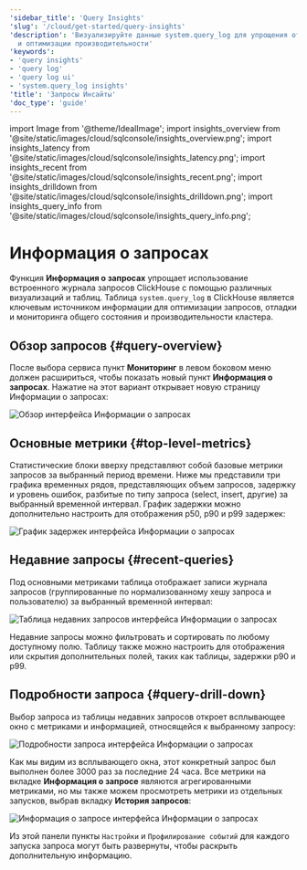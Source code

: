 ```yaml
---
'sidebar_title': 'Query Insights'
'slug': '/cloud/get-started/query-insights'
'description': 'Визуализируйте данные system.query_log для упрощения отладки запросов
  и оптимизации производительности'
'keywords':
- 'query insights'
- 'query log'
- 'query log ui'
- 'system.query_log insights'
'title': 'Запросы Инсайты'
'doc_type': 'guide'
---
```

import Image from '@theme/IdealImage';
import insights_overview from '@site/static/images/cloud/sqlconsole/insights_overview.png';
import insights_latency from '@site/static/images/cloud/sqlconsole/insights_latency.png';
import insights_recent from '@site/static/images/cloud/sqlconsole/insights_recent.png';
import insights_drilldown from '@site/static/images/cloud/sqlconsole/insights_drilldown.png';
import insights_query_info from '@site/static/images/cloud/sqlconsole/insights_query_info.png';


# Информация о запросах

Функция **Информация о запросах** упрощает использование встроенного журнала запросов ClickHouse с помощью различных визуализаций и таблиц. Таблица `system.query_log` в ClickHouse является ключевым источником информации для оптимизации запросов, отладки и мониторинга общего состояния и производительности кластера.

## Обзор запросов {#query-overview}

После выбора сервиса пункт **Мониторинг** в левом боковом меню должен расшириться, чтобы показать новый пункт **Информация о запросах**. Нажатие на этот вариант открывает новую страницу Информации о запросах:

<Image img={insights_overview} size="md" alt="Обзор интерфейса Информации о запросах" border/>

## Основные метрики {#top-level-metrics}

Статистические блоки вверху представляют собой базовые метрики запросов за выбранный период времени. Ниже мы представили три графика временных рядов, представляющих объем запросов, задержку и уровень ошибок, разбитые по типу запроса (select, insert, другие) за выбранный временной интервал. График задержки можно дополнительно настроить для отображения p50, p90 и p99 задержек:

<Image img={insights_latency} size="md" alt="График задержек интерфейса Информации о запросах" border/>

## Недавние запросы {#recent-queries}

Под основными метриками таблица отображает записи журнала запросов (группированные по нормализованному хешу запроса и пользователю) за выбранный временной интервал:

<Image img={insights_recent} size="md" alt="Таблица недавних запросов интерфейса Информации о запросах" border/>

Недавние запросы можно фильтровать и сортировать по любому доступному полю. Таблицу также можно настроить для отображения или скрытия дополнительных полей, таких как таблицы, задержки p90 и p99.

## Подробности запроса {#query-drill-down}

Выбор запроса из таблицы недавних запросов откроет всплывающее окно с метриками и информацией, относящейся к выбранному запросу:

<Image img={insights_drilldown} size="md" alt="Подробности запроса интерфейса Информации о запросах" border/>

Как мы видим из всплывающего окна, этот конкретный запрос был выполнен более 3000 раз за последние 24 часа. Все метрики на вкладке **Информация о запросе** являются агрегированными метриками, но мы также можем просмотреть метрики из отдельных запусков, выбрав вкладку **История запросов**:

<Image img={insights_query_info} size="sm" alt="Информация о запросе интерфейса Информации о запросах" border/>

<br />

Из этой панели пункты `Настройки` и `Профилирование событий` для каждого запуска запроса могут быть развернуты, чтобы раскрыть дополнительную информацию.